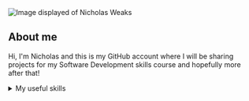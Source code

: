 
<picture>
 <source media="(prefers-color-scheme: dark)" srcset="https://media.licdn.com/dms/image/C4D03AQEso3w9Q4pWJA/profile-displayphoto-shrink_400_400/0/1623581144985?e=2147483647&v=beta&t=5ALMm8FOOSKZEr8sT9HdWCwFo1dtEn-irqPzWXnk-aY">
 <source media="(prefers-color-scheme: light)" srcset="https://media.licdn.com/dms/image/C4D03AQEso3w9Q4pWJA/profile-displayphoto-shrink_400_400/0/1623581144985?e=2147483647&v=beta&t=5ALMm8FOOSKZEr8sT9HdWCwFo1dtEn-irqPzWXnk-aY">
 <img alt=" Image displayed of Nicholas Weaks" src="https://media.licdn.com/dms/image/C4D03AQEso3w9Q4pWJA/profile-displayphoto-shrink_400_400/0/1623581144985?e=2147483647&v=beta&t=5ALMm8FOOSKZEr8sT9HdWCwFo1dtEn-irqPzWXnk-aY">
</picture>

## About me

Hi, I'm Nicholas and this is my GitHub account where I will be sharing projects for my Software Development skills course and hopefully more after that!

<!-- TO DO: add more details about me later -->

<details>
<summary>My useful skills</summary>
  
|      | Usefull skills                   |
|-----:|----------------------------------|
|     1| Criting with Python. (New)       | 
|     2| Digital Marketing.               |
|     3| Public Relations Strategy        |
|     4| Public Speaking and Engagement   |
  
</details>


<!--
**NWeaks/NWeaks** is a ✨ _special_ ✨ repository because its `README.md` (this file) appears on your GitHub profile.

Here are some ideas to get you started:

- 🔭 I’m currently working on ...
- 🌱 I’m currently learning ...
- 👯 I’m looking to collaborate on ...
- 🤔 I’m looking for help with ...
- 💬 Ask me about ...
- 📫 How to reach me: ...
- 😄 Pronouns: ...
- ⚡ Fun fact: ...
-->
